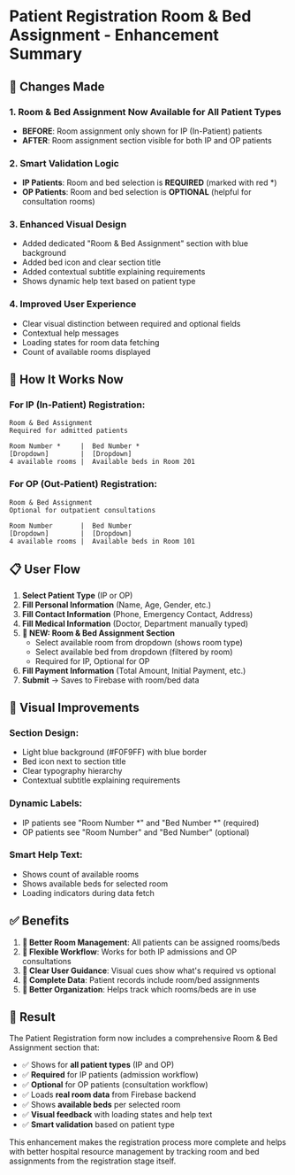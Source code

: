 # Patient Registration Room & Bed Assignment - Enhancement Summary

## 🔧 Changes Made

### 1. **Room & Bed Assignment Now Available for All Patient Types**
- **BEFORE**: Room assignment only shown for IP (In-Patient) patients
- **AFTER**: Room assignment section visible for both IP and OP patients

### 2. **Smart Validation Logic**
- **IP Patients**: Room and bed selection is **REQUIRED** (marked with red *)
- **OP Patients**: Room and bed selection is **OPTIONAL** (helpful for consultation rooms)

### 3. **Enhanced Visual Design**
- Added dedicated "Room & Bed Assignment" section with blue background
- Added bed icon and clear section title
- Added contextual subtitle explaining requirements
- Shows dynamic help text based on patient type

### 4. **Improved User Experience**
- Clear visual distinction between required and optional fields
- Contextual help messages
- Loading states for room data fetching
- Count of available rooms displayed

## 🎯 How It Works Now

### **For IP (In-Patient) Registration:**
```
Room & Bed Assignment
Required for admitted patients

Room Number *     |  Bed Number *
[Dropdown]        |  [Dropdown]
4 available rooms |  Available beds in Room 201
```

### **For OP (Out-Patient) Registration:**
```
Room & Bed Assignment  
Optional for outpatient consultations

Room Number       |  Bed Number
[Dropdown]        |  [Dropdown]
4 available rooms |  Available beds in Room 101
```

## 📋 User Flow

1. **Select Patient Type** (IP or OP)
2. **Fill Personal Information** (Name, Age, Gender, etc.)
3. **Fill Contact Information** (Phone, Emergency Contact, Address)
4. **Fill Medical Information** (Doctor, Department manually typed)
5. **📍 NEW: Room & Bed Assignment Section**
   - Select available room from dropdown (shows room type)
   - Select available bed from dropdown (filtered by room)
   - Required for IP, Optional for OP
6. **Fill Payment Information** (Total Amount, Initial Payment, etc.)
7. **Submit** → Saves to Firebase with room/bed data

## 🎨 Visual Improvements

### **Section Design:**
- Light blue background (#F0F9FF) with blue border
- Bed icon next to section title
- Clear typography hierarchy
- Contextual subtitle explaining requirements

### **Dynamic Labels:**
- IP patients see "Room Number *" and "Bed Number *" (required)  
- OP patients see "Room Number" and "Bed Number" (optional)

### **Smart Help Text:**
- Shows count of available rooms
- Shows available beds for selected room
- Loading indicators during data fetch

## ✅ Benefits

1. **🏥 Better Room Management**: All patients can be assigned rooms/beds
2. **🔄 Flexible Workflow**: Works for both IP admissions and OP consultations
3. **👥 Clear User Guidance**: Visual cues show what's required vs optional
4. **💾 Complete Data**: Patient records include room/bed assignments
5. **🎯 Better Organization**: Helps track which rooms/beds are in use

## 🚀 Result

The Patient Registration form now includes a comprehensive Room & Bed Assignment section that:

- ✅ Shows for **all patient types** (IP and OP)
- ✅ **Required** for IP patients (admission workflow)
- ✅ **Optional** for OP patients (consultation workflow)  
- ✅ Loads **real room data** from Firebase backend
- ✅ Shows **available beds** per selected room
- ✅ **Visual feedback** with loading states and help text
- ✅ **Smart validation** based on patient type

This enhancement makes the registration process more complete and helps with better hospital resource management by tracking room and bed assignments from the registration stage itself.